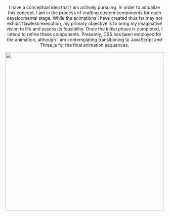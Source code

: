 <div align="center">
  
I have a conceptual idea that I am actively pursuing. In order to actualize this concept, I am in the process of crafting custom components for each developmental stage. While the animations I have created thus far may not exhibit flawless execution, my primary objective is to bring my imaginative vision to life and assess its feasibility. Once the initial phase is completed, I intend to refine these components. Presently, CSS has been employed for the animation, although I am contemplating transitioning to JavaScript and Three.js for the final animation sequences.

<div/>
  
<img align="center" width="500" height="500" src="https://miro.medium.com/v2/resize:fit:1200/format:webp/0*VcMPr1unIjAIHw2j.jpg">


